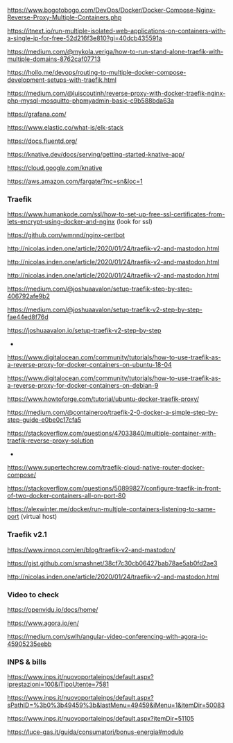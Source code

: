 https://www.bogotobogo.com/DevOps/Docker/Docker-Compose-Nginx-Reverse-Proxy-Multiple-Containers.php

https://itnext.io/run-multiple-isolated-web-applications-on-containers-with-a-single-ip-for-free-52d216f3e810?gi=40dcb435591a

https://medium.com/@mykola.veriga/how-to-run-stand-alone-traefik-with-multiple-domains-8762caf07713

https://hollo.me/devops/routing-to-multiple-docker-compose-development-setups-with-traefik.html

https://medium.com/@luiscoutinh/reverse-proxy-with-docker-traefik-nginx-php-mysql-mosquitto-phpmyadmin-basic-c9b588bda63a

https://grafana.com/

https://www.elastic.co/what-is/elk-stack

https://docs.fluentd.org/

https://knative.dev/docs/serving/getting-started-knative-app/

https://cloud.google.com/knative

https://aws.amazon.com/fargate/?nc=sn&loc=1

### Traefik ###

https://www.humankode.com/ssl/how-to-set-up-free-ssl-certificates-from-lets-encrypt-using-docker-and-nginx (look for ssl)

https://github.com/wmnnd/nginx-certbot

http://nicolas.inden.one/article/2020/01/24/traefik-v2-and-mastodon.html

http://nicolas.inden.one/article/2020/01/24/traefik-v2-and-mastodon.html

http://nicolas.inden.one/article/2020/01/24/traefik-v2-and-mastodon.html

https://medium.com/@joshuaavalon/setup-traefik-step-by-step-406792afe9b2

https://medium.com/@joshuaavalon/setup-traefik-v2-step-by-step-fae44ed8f76d

https://joshuaavalon.io/setup-traefik-v2-step-by-step

*

https://www.digitalocean.com/community/tutorials/how-to-use-traefik-as-a-reverse-proxy-for-docker-containers-on-ubuntu-18-04

https://www.digitalocean.com/community/tutorials/how-to-use-traefik-as-a-reverse-proxy-for-docker-containers-on-debian-9

https://www.howtoforge.com/tutorial/ubuntu-docker-traefik-proxy/

https://medium.com/@containeroo/traefik-2-0-docker-a-simple-step-by-step-guide-e0be0c17cfa5

https://stackoverflow.com/questions/47033840/multiple-container-with-traefik-reverse-proxy-solution

*

https://www.supertechcrew.com/traefik-cloud-native-router-docker-compose/

https://stackoverflow.com/questions/50899827/configure-traefik-in-front-of-two-docker-containers-all-on-port-80

https://alexwinter.me/docker/run-multiple-containers-listening-to-same-port (virtual host)

### Traefik v2.1

https://www.innoq.com/en/blog/traefik-v2-and-mastodon/

https://gist.github.com/smashnet/38cf7c30cb06427bab78ae5ab0fd2ae3

http://nicolas.inden.one/article/2020/01/24/traefik-v2-and-mastodon.html

### Video to check

https://openvidu.io/docs/home/

https://www.agora.io/en/

https://medium.com/swlh/angular-video-conferencing-with-agora-io-45905235eebb

### INPS & bills

https://www.inps.it/nuovoportaleinps/default.aspx?iprestazioni=100&iTipoUtente=7581

https://www.inps.it/nuovoportaleinps/default.aspx?sPathID=%3b0%3b49459%3b&lastMenu=49459&iMenu=1&itemDir=50083

https://www.inps.it/nuovoportaleinps/default.aspx?itemDir=51105

https://luce-gas.it/guida/consumatori/bonus-energia#modulo
